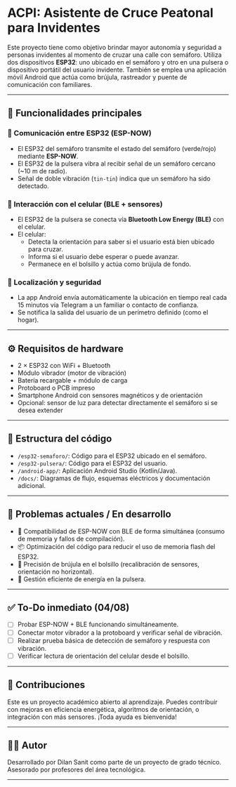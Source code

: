 # ACPI: Asistente de Cruce Peatonal para Invidentes

Este proyecto tiene como objetivo brindar mayor autonomía y seguridad a personas invidentes al momento de cruzar una calle con semáforo. Utiliza dos dispositivos **ESP32**: uno ubicado en el semáforo y otro en una pulsera o dispositivo portátil del usuario invidente. También se emplea una aplicación móvil Android que actúa como brújula, rastreador y puente de comunicación con familiares.

---

## 🧠 Funcionalidades principales

### 📡 Comunicación entre ESP32 (ESP-NOW)
- El ESP32 del semáforo transmite el estado del semáforo (verde/rojo) mediante **ESP-NOW**.
- El ESP32 de la pulsera vibra al recibir señal de un semáforo cercano (~10 m de radio).
- Señal de doble vibración (`tin-tin`) indica que un semáforo ha sido detectado.

### 📱 Interacción con el celular (BLE + sensores)
- El ESP32 de la pulsera se conecta vía **Bluetooth Low Energy (BLE)** con el celular.
- El celular:
  - Detecta la orientación para saber si el usuario está bien ubicado para cruzar.
  - Informa si el usuario debe esperar o puede avanzar.
  - Permanece en el bolsillo y actúa como brújula de fondo.

### 📍 Localización y seguridad
- La app Android envía automáticamente la ubicación en tiempo real cada 15 minutos vía Telegram a un familiar o contacto de confianza.
- Se notifica la salida del usuario de un perímetro definido (como el hogar).

---

## ⚙️ Requisitos de hardware

- 2 × ESP32 con WiFi + Bluetooth
- Módulo vibrador (motor de vibración)
- Batería recargable + módulo de carga
- Protoboard o PCB impreso
- Smartphone Android con sensores magnéticos y de orientación
- Opcional: sensor de luz para detectar directamente el semáforo si se desea extender

---

## 🧩 Estructura del código

- `/esp32-semaforo/`: Código para el ESP32 ubicado en el semáforo.
- `/esp32-pulsera/`: Código para el ESP32 del usuario.
- `/android-app/`: Aplicación Android Studio (Kotlin/Java).
- `/docs/`: Diagramas de flujo, esquemas eléctricos y documentación adicional.

---

## 🚧 Problemas actuales / En desarrollo

- 🧠 Compatibilidad de ESP-NOW con BLE de forma simultánea (consumo de memoria y fallos de compilación).
- 📦 Optimización del código para reducir el uso de memoria flash del ESP32.
- 📏 Precisión de brújula en el bolsillo (recalibración de sensores, orientación no horizontal).
- 🔋 Gestión eficiente de energía en la pulsera.

---

## ✅ To-Do inmediato (04/08)
- [ ] Probar ESP-NOW + BLE funcionando simultáneamente.
- [ ] Conectar motor vibrador a la protoboard y verificar señal de vibración.
- [ ] Realizar prueba básica de detección de semáforo y respuesta con vibración.
- [ ] Verificar lectura de orientación del celular desde el bolsillo.

---

## 🤝 Contribuciones

Este es un proyecto académico abierto al aprendizaje. Puedes contribuir con mejoras en eficiencia energética, algoritmos de orientación, o integración con más sensores. ¡Toda ayuda es bienvenida!

---

## 🧑‍💻 Autor

Desarrollado por Dilan Sanit como parte de un proyecto de grado técnico.  
Asesorado por profesores del área tecnológica.

---
